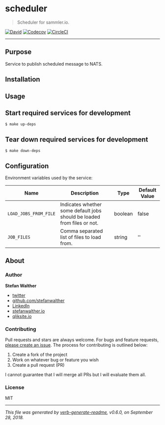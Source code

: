 # scheduler

> Scheduler for sammler.io.

[![David](https://img.shields.io/david/sammler/scheduler.svg)](https://github.com/sammler/scheduler)
[![Codecov](https://img.shields.io/codecov/c/github/sammler/scheduler.svg?logo=codecov)](https://codecov.io/gh/sammler/scheduler)
[![CircleCI](https://img.shields.io/circleci/project/github/sammmler/scheduler.svg?logo=circleci)](https://circleci.com/gh/sammler/scheduler/tree/master)

---

## Purpose

Service to publish scheduled message to NATS.

## Installation

## Usage

## Start required services for development

```
$ make up-deps
```

## Tear down required services for development

```
$ make down-deps
```

## Configuration

Environment variables used by the service:

| Name                  | Description                                                             | Type          | Default Value |
| ---                   | ---                                                                     | ---           | ---           |
| `LOAD_JOBS_FROM_FILE` | Indicates whether some default jobs should be loaded from files or not. | boolean       | false         |
| `JOB_FILES`           | Comma separated list of files to load from.                              | string        | ''            |

## About

### Author
**Stefan Walther**

* [twitter](http://twitter.com/waltherstefan)  
* [github.com/stefanwalther](http://github.com/stefanwalther) 
* [LinkedIn](https://www.linkedin.com/in/stefanwalther/) 
* [stefanwalther.io](https://stefanwalther.io)
* [qliksite.io](http://qliksite.io)

### Contributing
Pull requests and stars are always welcome. For bugs and feature requests, [please create an issue](https://github.com/sammlerio/scheduler/issues). The process for contributing is outlined below:

1. Create a fork of the project
2. Work on whatever bug or feature you wish
3. Create a pull request (PR)

I cannot guarantee that I will merge all PRs but I will evaluate them all.

### License
MIT

***

_This file was generated by [verb-generate-readme](https://github.com/verbose/verb-generate-readme), v0.6.0, on September 28, 2018._

